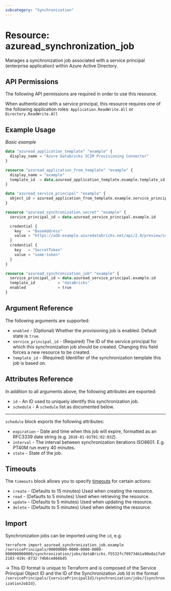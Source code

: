 ```yaml
---
subcategory: "Synchronization"
---
```


# Resource: azuread_synchronization_job

Manages a synchronization job associated with a service principal (enterprise application) within Azure Active Directory.

## API Permissions

The following API permissions are required in order to use this resource.

When authenticated with a service principal, this resource requires one of the following application roles: `Application.ReadWrite.All` or `Directory.ReadWrite.All`

## Example Usage

*Basic example*

```terraform
data "azuread_application_template" "example" {
  display_name = "Azure Databricks SCIM Provisioning Connector"
}

resource "azuread_application_from_template" "example" {
  display_name = "example"
  template_id  = data.azuread_application_template.example.template_id
}

data "azuread_service_principal" "example" {
  object_id = azuread_application_from_template.example.service_principal_object_id
}

resource "azuread_synchronization_secret" "example" {
  service_principal_id = data.azuread_service_principal.example.id

  credential {
    key   = "BaseAddress"
    value = "https://adb-example.azuredatabricks.net/api/2.0/preview/scim"
  }
  credential {
    key   = "SecretToken"
    value = "some-token"
  }
}

resource "azuread_synchronization_job" "example" {
  service_principal_id = data.azuread_service_principal.example.id
  template_id          = "dataBricks"
  enabled              = true
}
```


## Argument Reference

The following arguments are supported:

* `enabled` - (Optional) Whether the provisioning job is enabled. Default state is `true`.
* `service_principal_id` - (Required) The ID of the service principal for which this synchronization job should be created. Changing this field forces a new resource to be created.
* `template_id` - (Required) Identifier of the synchronization template this job is based on.

## Attributes Reference

In addition to all arguments above, the following attributes are exported:

* `id` - An ID used to uniquely identify this synchronization job.
* `schedule` - A `schedule` list as documented below.

---

`schedule` block exports the following attributes:

* `expiration` - Date and time when this job will expire, formatted as an RFC3339 date string (e.g. `2018-01-01T01:02:03Z`).
* `interval` - The interval between synchronization iterations ISO8601. E.g. PT40M run every 40 minutes.
* `state` - State of the job.

## Timeouts

The `timeouts` block allows you to specify [timeouts](https://www.terraform.io/language/resources/syntax#operation-timeouts) for certain actions:

* `create` - (Defaults to 15 minutes) Used when creating the resource.
* `read` - (Defaults to 5 minutes) Used when retrieving the resource.
* `update` - (Defaults to 5 minutes) Used when updating the resource.
* `delete` - (Defaults to 5 minutes) Used when deleting the resource.

## Import

Synchronization jobs can be imported using the `id`, e.g.

```shell
terraform import azuread_synchronization_job.example /servicePrincipals/00000000-0000-0000-0000-000000000000/synchronization/jobs/dataBricks.f5532fc709734b1a90e8a1fa9fd03a82.8442fd39-2183-419c-8732-74b6ce866bd5
```

-> This ID format is unique to Terraform and is composed of the Service Principal Object ID and the ID of the Synchronization Job Id in the format `/servicePrincipals/{servicePrincipalId}/synchronization/jobs/{synchronizationJobId}`.

